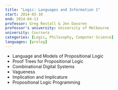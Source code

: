 ```yaml
---
title: "Logic: Languages and Information 1"
start: 2014-03-10
end: 2014-04-13
professor: Greg Restall & Jen Davoren
professor's university: University of Melbourne
university: Coursera
categories: [Logic, Philosophy, Computer Science]
languages: [prolog]
---
```

- Language and Models of Propositional Logic
- Proof Trees for Propositional Logic
- Combinational Digital Systems
- Vagueness
- Implication and Implicature
- Propositional Logic Programming
